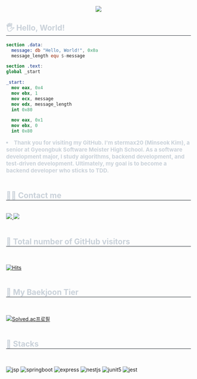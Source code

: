 <div align="center">
  <img src="https://capsule-render.vercel.app/api?type=waving&color=auto&height=200&section=header&text=stermax20's%20Github.&fontSize=90" />
</div>

<div style="text-align: left;">
  <h2 style="border-bottom: 1px solid #21262d; color: #c9d1d9;"> 🖐️ Hello, World! </h2>
</div>

```nasm
section .data:
  message: db "Hello, World!", 0x0a
  message_length equ $-message

section .text:
global _start

_start:
  mov eax, 0x4
  mov ebx, 1
  mov ecx, message
  mov edx, message_length
  int 0x80

  mov eax, 0x1
  mov ebx, 0
  int 0x80
```

<div style="text-align: left;">
  <div style="font-weight: 700; font-size: 15px; text-align: left; color: #c9d1d9;">
    <li> Thank you for visiting my GitHub. I'm stermax20 (Minseok Kim), a senior at Gyeongbuk Software Meister High School.
    As a software development major, I study algorithms, backend development, and test-driven development.
    Ultimately, my goal is to become a backend developer who sticks to TDD.
  </div>
</div>

<div style="text-align: left;">
  <br>
  <h2 style="border-bottom: 1px solid #21262d; color: #c9d1d9;"> 🧑‍💻 Contact me </h2>
  <br>
  <div style="text-align: left;">
    <a href="http://www.stermax20.kro.kr">
      <img src="https://img.shields.io/badge/Notion-000000?style=for-the-badge&logo=Notion&logoColor=white&link=http://www.stermax20.kro.kr">
    </a>
    <a href="mailto:stermax20@outlook.kr">
      <img src="https://img.shields.io/badge/Outlook-005FF9?style=for-the-badge&logo=Outlook&logoColor=white&link=mailto:stermax20@outlook.kr">
    </a>
  </div>
  <br>
  <h2 style="border-bottom: 1px solid #21262d; color: #c9d1d9;"> 🎯 Total number of GitHub visitors </h2>
  <br>
  
  [![Hits](https://hits.seeyoufarm.com/api/count/incr/badge.svg?url=https%3A%2F%2Fgithub.com%2Fstermax20&count_bg=%23514FB4&title_bg=%233B34C4&icon=github.svg&icon_color=%23ABA0D0&title=Github&edge_flat=true)](https://hits.seeyoufarm.com)
  <br>
  <br>
  <h2 style="border-bottom: 1px solid #21262d; color: #c9d1d9;"> 🤖 My Baekjoon Tier </h2>
  <br>
  
  [![Solved.ac프로필](http://mazassumnida.wtf/api/v2/generate_badge?boj=stermax20)](https://solved.ac/stermax20)
  <br>
  <br>
  <h2 style="border-bottom: 1px solid #21262d; color: #c9d1d9;"> 🧠 Stacks </h2>
  <br>
  
  ![jsp](https://img.shields.io/badge/JSP-007396?style=for-the-badge&logo=JSP&logoColor=white)
  ![springboot](https://img.shields.io/badge/springboot-6DB33F?style=for-the-badge&logo=springboot&logoColor=white)
  ![express](https://img.shields.io/badge/express-000000?style=for-the-badge&logo=express&logoColor=white)
  ![nestjs](https://img.shields.io/badge/nestjs-E0234E?style=for-the-badge&logo=nestjs&logoColor=white)
  ![junit5](https://img.shields.io/badge/junit5-25A162?style=for-the-badge&logo=junit5&logoColor=white)
  ![jest](https://img.shields.io/badge/jest-C21325?style=for-the-badge&logo=jest&logoColor=white)
</div>
